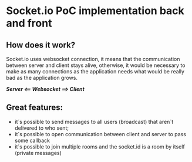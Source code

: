# Socket.io PoC implementation back and front

## How does it work?

Socket.io uses websocket connection, it means that the communication between server and client stays alive, otherwise, it would be necessary to make as many connections as the application needs what would be really bad as the application grows.

**_Server <== Websocket ==> Client_**

## Great features:

- it´s possible to send messages to all users (broadcast) that aren´t delivered to who sent;
- it´s possible to open communication between client and server to pass some callback
- it´s possible to join multiple rooms and the socket.id is a room by itself (private messages)
